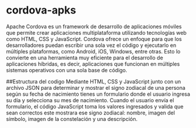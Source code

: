 # cordova-apks
Apache Cordova es un framework de desarrollo de aplicaciones móviles que permite crear aplicaciones multiplataforma utilizando tecnologías web como HTML, CSS y JavaScript. Cordova ofrece un enfoque para que los desarrolladores puedan escribir una sola vez el código y ejecutarlo en múltiples plataformas, como Android, iOS, Windows, entre otras. Esto lo convierte en una herramienta muy eficiente para el desarrollo de aplicaciones híbridas, es decir, aplicaciones que funcionan en múltiples sistemas operativos con una sola base de código.

##Estructura del codigo
Mediante HTML, CSS y JavaScript junto con un archivo JSON para determinar y mostrar el signo zodiacal de una persona según su fecha de nacimiento tienes un formulario donde el usuario ingresa su día y selecciona su mes de nacimiento. Cuando el usuario envía el formulario, el código JavaScript toma los valores ingresados y valida que sean correctos este mostrara  ese signo zodiacal: nombre, imagen del símbolo, imagen de la constelación y una descripción.
